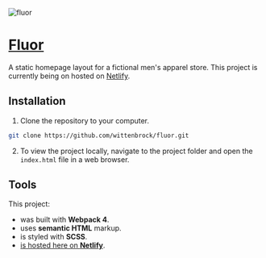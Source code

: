 ![fluor](https://user-images.githubusercontent.com/41911653/58663852-37173b80-82e2-11e9-8ebd-c9da1ac2332f.png)

# [Fluor](https://quirky-jackson-d12c40.netlify.com/)

A static homepage layout for a fictional men's apparel store. This project is currently being on hosted on [Netlify](https://wittenbrock.github.io/fluor/).

## Installation

1. Clone the repository to your computer.

```bash
git clone https://github.com/wittenbrock/fluor.git
```
2. To view the project locally, navigate to the project folder and open the `index.html` file in a web browser.

## Tools

This project:

* was built with **Webpack 4**.
* uses **semantic HTML** markup.
* is styled with **SCSS**.
* [is hosted here on **Netlify**](https://quirky-jackson-d12c40.netlify.com/).
